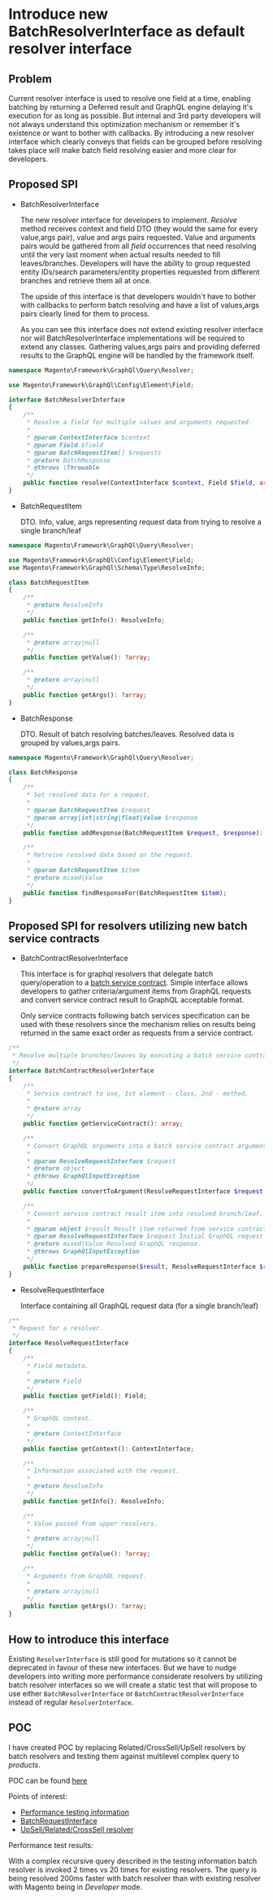 # Introduce new BatchResolverInterface as default resolver interface
## Problem
Current resolver interface is used to resolve one field at a time,
enabling batching by returning a Deferred result and GraphQL engine delaying it's execution for as long as possible.
But internal and 3rd party developers will not always understand this optimization mechanism or remember it's existence
or want to bother with callbacks. By introducing a new resolver interface which clearly conveys that fields can
be grouped before resolving takes place will make batch field resolving easier and more clear for developers.
 
## Proposed SPI
* BatchResolverInterface
   
  The new resolver interface for developers to implement. _Resolve_ method receives context and field DTO (they would
  the same for every value,args pair), value and args pairs requested. Value and arguments pairs would be gathered from
  all _field_ occurrences that need resolving until the very last moment when actual results needed to fill
  leaves/branches. Developers will have the ability to group requested entity IDs/search parameters/entity properties
  requested from different branches and retrieve them all at once.
   
  The upside of this interface is that developers wouldn't have to bother with callbacks to perform batch resolving
  and have a list of values,args pairs clearly lined for them to process.
   
  As you can see this interface does not extend existing resolver interface nor will BatchResolverInterface
  implementations will be required to extend any classes. Gathering values,args pairs and providing deferred results
  to the GraphQL engine will be handled by the framework itself.
```php
namespace Magento\Framework\GraphQl\Query\Resolver;

use Magento\Framework\GraphQl\Config\Element\Field;

interface BatchResolverInterface
{
    /**
     * Resolve a field for multiple values and arguments requested.
     *
     * @param ContextInterface $context
     * @param Field $field
     * @param BatchRequestItem[] $requests
     * @return BatchResponse
     * @throws \Throwable
     */
    public function resolve(ContextInterface $context, Field $field, array $requests): BatchResponse;
}
``` 
* BatchRequestItem
   
  DTO. Info, value, args representing request data from trying to resolve a single branch/leaf
```php
namespace Magento\Framework\GraphQl\Query\Resolver;

use Magento\Framework\GraphQl\Config\Element\Field;
use Magento\Framework\GraphQl\Schema\Type\ResolveInfo;

class BatchRequestItem
{
    /**
     * @return ResolveInfo
     */
    public function getInfo(): ResolveInfo;

    /**
     * @return array|null
     */
    public function getValue(): ?array;

    /**
     * @return array|null
     */
    public function getArgs(): ?array;
}
```
* BatchResponse
   
  DTO. Result of batch resolving batches/leaves. Resolved data is grouped by values,args pairs.
```php
namespace Magento\Framework\GraphQl\Query\Resolver;

class BatchResponse
{
    /**
     * Set resolved data for a request.
     * 
     * @param BatchRequestItem $request
     * @param array|int|string|float|Value $response
     */
    public function addResponse(BatchRequestItem $request, $response): void;

    /**
     * Retreive resolved data based on the request.
     *
     * @param BatchRequestItem $item
     * @return mixed|Value
     */
    public function findResponseFor(BatchRequestItem $item);
}
```
 
 
## Proposed SPI for resolvers utilizing new batch service contracts
* BatchContractResolverInterface
   
  This interface is for graphql resolvers that delegate batch query/operation to a
  [batch service contract](../batch-query-services.md). Simple interface allows developers to gather criteria/argument items
  from GraphQL requests and convert service contract result to GraphQL acceptable format.
   
  Only service contracts following batch services specification can be used with these resolvers since the mechanism
  relies on results being returned in the same exact order as requests from a service contract.
   
```php
/**
 * Resolve multiple brunches/leaves by executing a batch service contract.
 */
interface BatchContractResolverInterface
{
    /**
     * Service contract to use, 1st element - class, 2nd - method.
     *
     * @return array
     */
    public function getServiceContract(): array;

    /**
     * Convert GraphQL arguments into a batch service contract argument item.
     *
     * @param ResolveRequestInterface $request
     * @return object
     * @throws GraphQlInputException
     */
    public function convertToArgument(ResolveRequestInterface $request);

    /**
     * Convert service contract result item into resolved brunch/leaf.
     *
     * @param object $result Result item returned from service contract.
     * @param ResolveRequestInterface $request Initial GraphQL request.
     * @return mixed|Value Resolved GraphQL response.
     * @throws GraphQlInputException
     */
    public function prepareResponse($result, ResolveRequestInterface $request);
}
```
 
* ResolveRequestInterface
   
  Interface containing all GraphQL request data (for a single branch/leaf)
   
```php
/**
 * Request for a resolver.
 */
interface ResolveRequestInterface
{
    /**
     * Field metadata.
     *
     * @return Field
     */
    public function getField(): Field;

    /**
     * GraphQL context.
     *
     * @return ContextInterface
     */
    public function getContext(): ContextInterface;

    /**
     * Information associated with the request.
     *
     * @return ResolveInfo
     */
    public function getInfo(): ResolveInfo;

    /**
     * Value passed from upper resolvers.
     *
     * @return array|null
     */
    public function getValue(): ?array;

    /**
     * Arguments from GraphQL request.
     *
     * @return array|null
     */
    public function getArgs(): ?array;
}
```
 
## How to introduce this interface
Existing `ResolverInterface` is still good for mutations so it cannot be deprecated in favour of these new interfaces.
But we have to nudge developers into writing more performance considerate resolvers by utilizing batch resolver interfaces
so we will create a static test that will propose to use either `BatchResolverInterface` or `BatchContractResolverInterface`
instead of regular `ResolverInterface`.
 
## POC
I have created POC by replacing Related/CrossSell/UpSell resolvers by batch resolvers and testing them against
multilevel complex query to _products_.
 
POC can be found [here](https://github.com/AlexMaxHorkun/magento2/tree/batch-graphql-proto)
 
Points of interest:
* [Performance testing information](https://github.com/AlexMaxHorkun/magento2/blob/batch-graphql-proto/batch-graphql-proto.md)
* [BatchRequestInterface](https://github.com/AlexMaxHorkun/magento2/blob/batch-graphql-proto/lib/internal/Magento/Framework/GraphQl/Query/Resolver/BatchResolverInterface.php)
* [UpSell/Related/CrossSell resolver](https://github.com/AlexMaxHorkun/magento2/blob/batch-graphql-proto/app/code/Magento/RelatedProductGraphQl/Model/Resolver/Batch/AbstractLikedProducts.php)
 
Performance test results:
 
With a complex recursive query described in the testing information batch resolver is invoked 2 times vs 20 times
for existing resolvers. The query is being resolved 200ms faster with batch resolver than with existing resolver
with Magento being in _Developer_ mode. 
